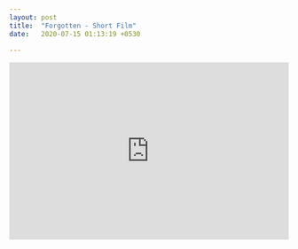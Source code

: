 ```yaml
---
layout: post
title:  "Forgotten - Short Film"
date:   2020-07-15 01:13:19 +0530
 
---
```


<div class='embed-container'>
<iframe width="100%" height="320" src="https://www.youtube.com/embed/qa0Qo2ik6SY" frameborder="0" allow="accelerometer; autoplay; encrypted-media; gyroscope; picture-in-picture" allowfullscreen></iframe>
</div>